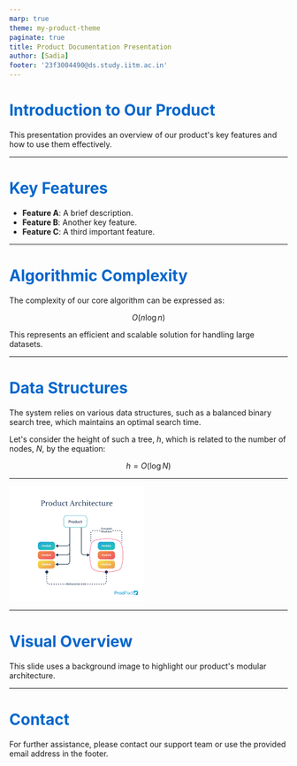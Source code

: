 ```yaml
---
marp: true
theme: my-product-theme
paginate: true
title: Product Documentation Presentation
author: [Sadia]
footer: '23f3004490@ds.study.iitm.ac.in'
---
```


<style>
/* themes/my-product-theme.css */
section {
  color: #333;
  font-family: Arial, sans-serif;
}
h1, h2, h3 {
  color: #0066cc;
}
section[data-background-image] {
  background-size: cover;
  background-position: center;
}
</style>

# Introduction to Our Product

This presentation provides an overview of our product's key features and how to use them effectively.

---

# Key Features

- **Feature A**: A brief description.
- **Feature B**: Another key feature.
- **Feature C**: A third important feature.

---

# Algorithmic Complexity

The complexity of our core algorithm can be expressed as:

$$O(n \log n)$$

This represents an efficient and scalable solution for handling large datasets.

---

# Data Structures

The system relies on various data structures, such as a balanced binary search tree, which maintains an optimal search time.

Let's consider the height of such a tree, $h$, which is related to the number of nodes, $N$, by the equation:

$$h = O(\log N)$$

---

![bg](assets/product-bg.png)

---
# Visual Overview

This slide uses a background image to highlight our product's modular architecture.

<!-- Speaker notes:
The image illustrates the product's core modules and data flow.
Each component is independently testable and Dockerized.
-->

---

# Contact

For further assistance, please contact our support team or use the provided email address in the footer.
